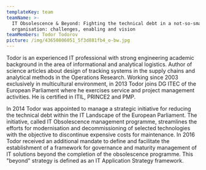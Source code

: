 ```yaml
---
templateKey: team
teamName: >-
  IT Obsolescence & Beyond: Fighting the technical debt in a not-so-small
  organisation: challenges, enabling and vision 
teamMembers: Todor Todorov
picture: /img/43650806051_5f3d881fb4_o-bw.jpg
---
```

Todor is an experienced IT professional with strong engineering academic background in the area of informational and analytical logistics. Author of science articles about design of tracking systems in the supply chains and analytical methods in the Operations Research. Working since 2003 exclusively in multicultural environment, in 2013 Todor joins DG ITEC of the European Parliament where he exercises service and project management activities. He is certified in ITIL, PRINCE2 and PMP.

In 2014 Todor was appointed to manage a strategic initiative for reducing the technical debt within the IT Landscape of the European Parliament. The initiative, called IT Obsolescence management programme, streamlines the efforts for modernisation and decommissioning of selected technologies with the objective to discontinue expensive costs for maintenance. In 2016 Todor received an additional mandate to define and facilitate the establishment of a framework for governance and maturity management of IT solutions beyond the completion of the obsolescence programme. This "beyond" strategy is defined as an IT Application Strategy framework.
